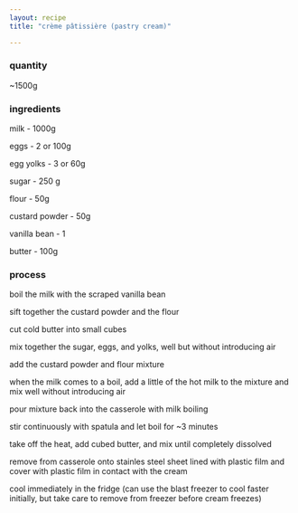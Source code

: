 ```yaml
---
layout: recipe
title: "crème pâtissière (pastry cream)"

---
```

### quantity
~1500g

### ingredients
milk - 1000g

eggs - 2 or 100g

egg yolks - 3 or 60g

sugar - 250 g

flour - 50g

custard powder - 50g

vanilla bean - 1

butter - 100g

### process
boil the milk with the scraped vanilla bean

sift together the custard powder and the flour

cut cold butter into small cubes

mix together the sugar, eggs, and yolks, well but without introducing air

add the custard powder and flour mixture

when the milk comes to a boil, add a little of the hot milk to the mixture and mix well without introducing air

pour mixture back into the casserole with milk boiling

stir continuously with spatula and let boil for ~3 minutes

take off the heat, add cubed butter, and mix until completely dissolved

remove from casserole onto stainles steel sheet lined with plastic film and cover with plastic film in contact with the cream

cool immediately in the fridge (can use the blast freezer to cool faster initially, but take care to remove from freezer before cream freezes)